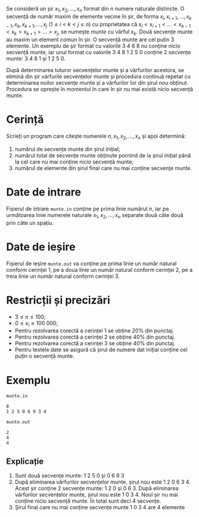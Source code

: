 Se consideră un șir $x_1, x_2, \dots, x_n$ format din $n$ numere naturale distincte. O secvență de număr maxim de elemente vecine în șir, de forma $x_i, x_{i+1}, \dots, x_{k-1}, x_k, x_{k+1}, \dots, x_j$ ($1 \leq i < k < j \leq n$) cu proprietatea că $x_i < x_{i+1} < \dots < x_{k-1} < x_k > x_{k+1} > \dots > x_j$, se numește *munte* cu vârful $x_k$. Două secvențe munte au maxim un element comun în șir. O secvență munte are cel puțin $3$ elemente. Un exemplu de șir format cu valorile $3 \ 4 \ 6 \ 8$ nu conține nicio secvență munte, iar unul format cu valorile $3 \ 4 \ 8 \ 1 \ 2 \ 5 \ 0$ conține $2$ secvențe munte: $3 \ 4 \ 8 \ 1$ și $1 \ 2 \ 5 \ 0$.

După determinarea tuturor secvențelor munte și a vârfurilor acestora, se elimină din șir vârfurile secvențelor munte și procedura continuă repetat cu determinarea noilor secvențe munte și a vârfurilor lor din șirul nou obținut. Procedura se oprește în momentul în care în șir nu mai există nicio secvență munte.

# Cerință

Scrieți un program care citește numerele $n, x_1, x_2, \dots, x_n$ și apoi determină:

1. numărul de secvențe munte din șirul inițial;
2. numărul total de secvențe munte obținute pornind de la șirul inițial până la cel care nu mai conține nicio secvență munte;
3. numărul de elemente din șirul final care nu mai conține secvențe munte.

# Date de intrare

Fișierul de intrare `munte.in` conține pe prima linie numărul $n$, iar pe următoarea linie numerele naturale $x_1, x_2, \dots, x_n$ separate două câte două prin câte un spațiu.

# Date de ieșire

Fișierul de ieșire `munte.out` va conține pe prima linie un număr natural conform cerinței $1$, pe a doua linie un număr natural conform cerinței $2$, pe a treia linie un număr natural conform cerinței $3$.

# Restricții și precizări

* $3 \leq n \leq 100$;
* $0 \leq x_i \leq 100 \ 000$;
* Pentru rezolvarea corectă a cerinței $1$ se obține $20$% din punctaj.
* Pentru rezolvarea corectă a cerinței $2$ se obține $40$% din punctaj.
* Pentru rezolvarea corectă a cerinței $3$ se obține $40$% din punctaj.
* Pentru testele date se asigură că șirul de numere dat inițial conține cel puțin o secvență munte.

# Exemplu

`munte.in`
```
8
1 2 5 0 6 9 3 4
```

`munte.out`
```
2
4
4
```

## Explicație

1. Sunt două secvențe munte: $1 \ 2 \ 5 \ 0$ și $0 \ 6 \ 9 \ 3$
2. După eliminarea vârfurilor secvențelor munte, șirul nou este $1 \ 2 \ 0 \ 6 \ 3 \ 4$. Acest șir conține $2$ secvențe munte: $1 \ 2 \ 0$ și $0 \ 6 \ 3$. După eliminarea vârfurilor secvențelor munte, șirul nou este $1 \ 0 \ 3 \ 4$. Noul șir nu mai conține nicio secvență munte. În total sunt deci $4$ secvențe.
3. Șirul final care nu mai conține secvențe munte $1 \ 0 \ 3 \ 4$ are $4$ elemente